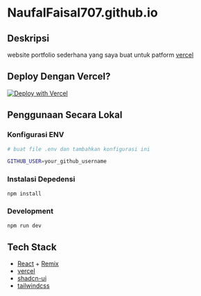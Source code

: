 # NaufalFaisal707.github.io

## Deskripsi
website portfolio sederhana yang saya buat untuk patform [vercel](https://vercel.com/)

## Deploy Dengan Vercel?
[![Deploy with Vercel](https://vercel.com/button)](https://vercel.com/new/clone?repository-url=https://github.com/NaufalFaisal707/NaufalFaisal707.github.io)

## Penggunaan Secara Lokal
### Konfigurasi ENV
```sh
# buat file .env dan tambahkan konfigurasi ini

GITHUB_USER=your_github_username
```

### Instalasi Depedensi
```bash
npm install
```

### Development
```bash
npm run dev
```

## Tech Stack
- [React](https://react.dev) + [Remix](https://remix.run/)
- [vercel](https://vercel.com/)
- [shadcn-ui](https://ui.shadcn.com/)
- [tailwindcss](https://tailwindcss.com/)
